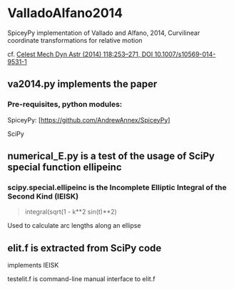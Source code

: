 # ValladoAlfano2014
SpiceyPy implementation of Vallado and Alfano, 2014, Curvilinear coordinate transformations for relative motion

cf. [Celest Mech Dyn Astr (2014) 118:253–271, DOI 10.1007/s10569-014-9531-1](http://link.springer.com/article/10.1007/s10569-014-9531-1)

## va2014.py implements the paper
### Pre-requisites, python modules:

SpiceyPy:  [https://github.com/AndrewAnnex/SpiceyPy]

SciPy

## numerical_E.py is a test of the usage of SciPy special function ellipeinc
### scipy.special.ellipeinc is the Incomplete Elliptic Integral of the Second Kind (IEISK)

> integral(sqrt(1 - k**2 sin(t)**2)

Used to calculate arc lengths along an ellipse

## elit.f is extracted from SciPy code

implements IEISK

testelit.f is command-line manual interface to elit.f

